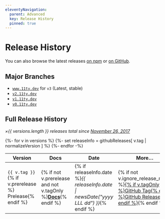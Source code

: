 ```yaml
---
eleventyNavigation:
  parent: Advanced
  key: Release History
  pinned: true
---
```

# Release History

You can also browse the latest releases [on npm](https://www.npmjs.com/package/@11ty/eleventy?activeTab=versions) or [on GitHub](https://github.com/11ty/eleventy/releases).

## Major Branches

<ul>
	<li class="inlinelist-item"><a href="https://www.11ty.dev/docs/"><code>www.11ty.dev</code></a> for <code>v3</code> (Latest, stable)</li>
	<li class="inlinelist-item"><a href="https://v2.11ty.dev/docs/"><code>v2.11ty.dev</code></a></li>
	<li class="inlinelist-item"><a href="https://v1.11ty.dev/docs/"><code>v1.11ty.dev</code></a></li>
	<li class="inlinelist-item"><a href="https://v0.11ty.dev/docs/"><code>v0.11ty.dev</code></a></li>
</ul>

## Full Release History

_×{{ versions.length }} releases total since [November 26, 2017](https://github.com/11ty/eleventy/commit/00ad9192605d5d501de6aae193701c5a2297ef2c)_

<table>
  <thead>
    <tr>
      <th>Version</th>
      <th>Docs</th>
			<th>Date</th>
      <th>More…</th>
    </tr>
  </thead>
  <tbody>
{%- for v in versions %}
{%- set releaseInfo = githubReleases[ v.tag | normalizeVersion ] %}
    <tr>
      <td><code>{{ v.tag }}</code>{% if v.prerelease %} <span class="minilink">Prelease</span>{% endif %}</td>
			<td>{% if not v.prerelease and not v.tagOnly %}<a href="{% if v.docs_url %}{{ v.docs_url }}{% else %}https://github.com/11ty/eleventy/blob/{{ v.tag }}/README.md{% endif %}"><strong>Docs</strong></a>{% endif %}</td>
			<td>{% if releaseInfo.date %}<em>{{ releaseInfo.date | newsDate("yyyy LLL dd") }}</em>{% endif %}</td>
			<td>{% if not v.ignore_release_notes %}<a href="https://github.com/11ty/eleventy/releases/tag/{{ v.tag }}">{% if v.tagOnly %}GitHub Tag{% else %}GitHub Release{% endif %}</a>{% endif %}</td>
    </tr>
{%- endfor -%}
  </tbody>
</table>